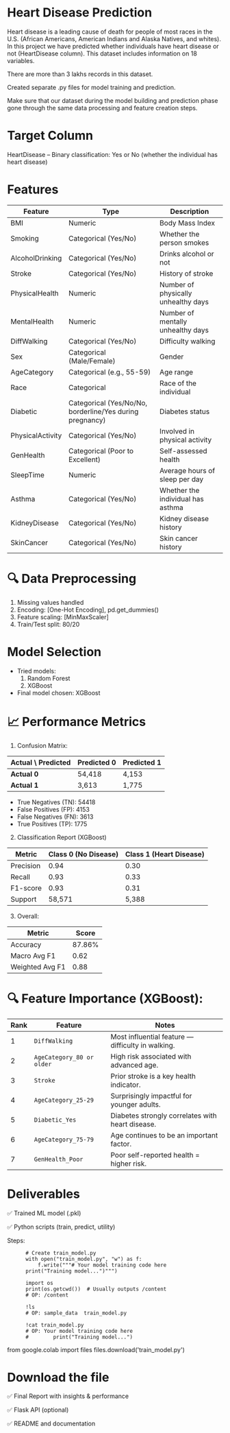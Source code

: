 # Heart Disease Prediction

Heart disease is a leading cause of death for people of most races in the U.S. (African Americans, American Indians and Alaska Natives, and whites). 
In this project we have predicted whether individuals have heart disease or not (HeartDisease column). 
This dataset includes information on 18 variables.

There are more than 3 lakhs records in this dataset.

Created separate .py files for model training and prediction.

Make sure that our dataset during the model building and prediction phase gone through the same data processing and feature creation steps.

# Target Column

HeartDisease – Binary classification: Yes or No (whether the individual has heart disease)


# Features

| Feature          | Type                                                     | Description                         |
| ---------------- | -------------------------------------------------------- | ----------------------------------- |
| BMI              | Numeric                                                  | Body Mass Index                     |
| Smoking          | Categorical (Yes/No)                                     | Whether the person smokes           |
| AlcoholDrinking  | Categorical (Yes/No)                                     | Drinks alcohol or not               |
| Stroke           | Categorical (Yes/No)                                     | History of stroke                   |
| PhysicalHealth   | Numeric                                                  | Number of physically unhealthy days |
| MentalHealth     | Numeric                                                  | Number of mentally unhealthy days   |
| DiffWalking      | Categorical (Yes/No)                                     | Difficulty walking                  |
| Sex              | Categorical (Male/Female)                                | Gender                              |
| AgeCategory      | Categorical (e.g., 55-59)                                | Age range                           |
| Race             | Categorical                                              | Race of the individual              |
| Diabetic         | Categorical (Yes/No/No, borderline/Yes during pregnancy) | Diabetes status                     |
| PhysicalActivity | Categorical (Yes/No)                                     | Involved in physical activity       |
| GenHealth        | Categorical (Poor to Excellent)                          | Self-assessed health                |
| SleepTime        | Numeric                                                  | Average hours of sleep per day      |
| Asthma           | Categorical (Yes/No)                                     | Whether the individual has asthma   |
| KidneyDisease    | Categorical (Yes/No)                                     | Kidney disease history              |
| SkinCancer       | Categorical (Yes/No)                                     | Skin cancer history                 |

# 🔍 Data Preprocessing

1. Missing values handled
2. Encoding: [One-Hot Encoding], pd.get_dummies()
3. Feature scaling: [MinMaxScaler]
4. Train/Test split: 80/20

# Model Selection
* Tried models:
    1. Random Forest
    2. XGBoost
*  Final model chosen: XGBoost

# 📈 Performance Metrics

  1. Confusion Matrix:
     
| Actual \ Predicted | Predicted 0 | Predicted 1 |
| ------------------ | ----------- | ----------- |
| **Actual 0**       | 54,418      | 4,153       |
| **Actual 1**       | 3,613       | 1,775       |

* True Negatives (TN): 54418
* False Positives (FP): 4153
* False Negatives (FN): 3613
* True Positives (TP): 1775
        
2. Classification Report (XGBoost)

| Metric    | Class 0 (No Disease) | Class 1 (Heart Disease) |
| --------- | -------------------- | ----------------------- |
| Precision | 0.94                 | 0.30                    |
| Recall    | 0.93                 | 0.33                    |
| F1-score  | 0.93                 | 0.31                    |
| Support   | 58,571               | 5,388                   |

  3. Overall:

| Metric          | Score  |
| --------------- | ------ |
| Accuracy        | 87.86% |
| Macro Avg F1    | 0.62   |
| Weighted Avg F1 | 0.88   |

# 🔍 Feature Importance (XGBoost): 

| Rank | Feature                   | Notes                                             |
| ---- | ------------------------- | ------------------------------------------------- |
| 1    | `DiffWalking`             | Most influential feature — difficulty in walking. |
| 2    | `AgeCategory_80 or older` | High risk associated with advanced age.           |
| 3    | `Stroke`                  | Prior stroke is a key health indicator.           |
| 4    | `AgeCategory_25-29`       | Surprisingly impactful for younger adults.        |
| 5    | `Diabetic_Yes`            | Diabetes strongly correlates with heart disease.  |
| 6    | `AgeCategory_75-79`       | Age continues to be an important factor.          |
| 7    | `GenHealth_Poor`          | Poor self-reported health = higher risk.          |



# Deliverables
✅ Trained ML model (.pkl)

✅ Python scripts (train, predict, utility)

Steps:
          
          # Create train_model.py
          with open("train_model.py", "w") as f:
              f.write("""# Your model training code here
          print("Training model...")""")
              
          import os
          print(os.getcwd())  # Usually outputs /content
          # OP: /content
          
          !ls
          # OP: sample_data  train_model.py
          
          !cat train_model.py
          # OP: Your model training code here
          #        print("Training model...")


from google.colab import files
files.download('train_model.py')
# Download the file

✅ Final Report with insights & performance

✅ Flask API (optional)

✅ README and documentation
